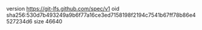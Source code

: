 version https://git-lfs.github.com/spec/v1
oid sha256:530d7b493249a9b6f77a16ce3ed7158198f2194c7541b67ff78b86e4527234d6
size 46640
